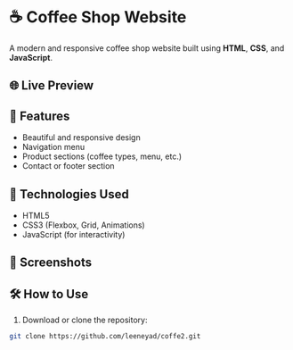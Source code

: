 # ☕ Coffee Shop Website

A modern and responsive coffee shop website built using **HTML**, **CSS**, and **JavaScript**.

## 🌐 Live Preview



## 📂 Features

- Beautiful and responsive design
- Navigation menu
- Product sections (coffee types, menu, etc.)
- Contact or footer section

## 🚀 Technologies Used

- HTML5
- CSS3 (Flexbox, Grid, Animations)
- JavaScript (for interactivity)

## 📸 Screenshots



## 🛠️ How to Use

1. Download or clone the repository:

```bash
git clone https://github.com/leeneyad/coffe2.git
